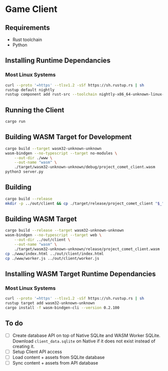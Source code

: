 # Game Client

## Requirements
- Rust toolchain
- Python

## Installing Runtime Dependancies
### Most Linux Systems
```sh
curl --proto '=https' --tlsv1.2 -sSf https://sh.rustup.rs | sh
rustup default nightly
rustup component add rust-src --toolchain nightly-x86_64-unknown-linux-gnu
```

## Running the Client
```sh
cargo run
```

## Building WASM Target for Development
```sh
cargo build --target wasm32-unknown-unknown
wasm-bindgen --no-typescript --target no-modules \
    --out-dir ./www \
    --out-name "wasm" \
    ./target/wasm32-unknown-unknown/debug/project_comet_client.wasm
python3 server.py
```

## Building
```sh
cargo build --release
mkdir -p ../out/client && cp ./target/release/project_comet_client "$_"
```

## Building WASM Target
```sh
cargo build --release --target wasm32-unknown-unknown
wasm-bindgen --no-typescript --target web \
    --out-dir ../out/client \
    --out-name "wasm" \
    ./target/wasm32-unknown-unknown/release/project_comet_client.wasm
cp ./www/index.html ../out/client/index.html
cp ./www/worker.js ../out/client/worker.js
```

## Installing WASM Target Runtime Dependancies
### Most Linux Systems
```sh
curl --proto '=https' --tlsv1.2 -sSf https://sh.rustup.rs | sh
rustup target add wasm32-unknown-unknown
cargo install -f wasm-bindgen-cli --version 0.2.100
```

## To do
- [ ] Create database API on top of Native SQLite and WASM Worker SQLite. Download `client_data.sqlite` on Native if it does not exist instead of creating it.
- [ ] Setup Client API access
- [ ] Load content + assets from SQLite database
- [ ] Sync content + assets from API database
